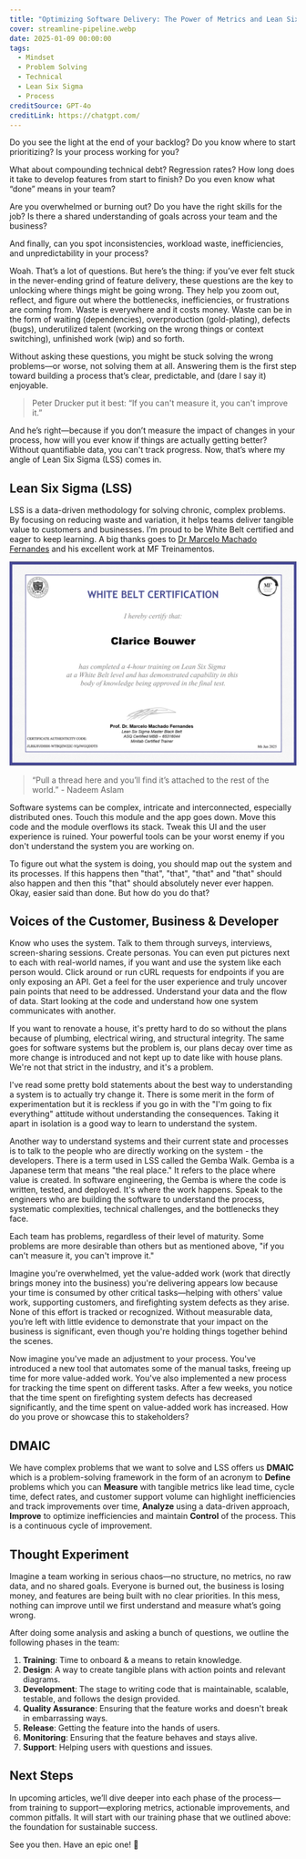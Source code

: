 ```yaml
---
title: "Optimizing Software Delivery: The Power of Metrics and Lean Six Sigma"
cover: streamline-pipeline.webp
date: 2025-01-09 00:00:00
tags:
  - Mindset
  - Problem Solving
  - Technical
  - Lean Six Sigma
  - Process
creditSource: GPT-4o
creditLink: https://chatgpt.com/
---
```


Do you see the light at the end of your backlog?
Do you know where to start prioritizing?
Is your process working for you?

What about compounding technical debt? Regression rates? How long does it take to develop features from start to finish? Do you even know what “done” means in your team?

Are you overwhelmed or burning out?
Do you have the right skills for the job?
Is there a shared understanding of goals across your team and the business?

And finally, can you spot inconsistencies, workload waste, inefficiencies, and unpredictability in your process?

Woah. That’s a lot of questions. But here’s the thing: if you’ve ever felt stuck in the never-ending grind of feature delivery, these questions are the key to unlocking where things might be going wrong. They help you zoom out, reflect, and figure out where the bottlenecks, inefficiencies, or frustrations are coming from. Waste is everywhere and it costs money. Waste can be in the form of waiting (dependencies), overproduction (gold-plating), defects (bugs), underutilized talent (working on the wrong things or context switching), unfinished work (wip) and so forth.

Without asking these questions, you might be stuck solving the wrong problems—or worse, not solving them at all. Answering them is the first step toward building a process that’s clear, predictable, and (dare I say it) enjoyable.

> Peter Drucker put it best:
> “If you can't measure it, you can't improve it.”

And he’s right—because if you don’t measure the impact of changes in your process, how will you ever know if things are actually getting better? Without quantifiable data, you can't track progress. Now, that’s where my angle of Lean Six Sigma (LSS) comes in.

## Lean Six Sigma (LSS)

LSS is a data-driven methodology for solving chronic, complex problems. By focusing on reducing waste and variation, it helps teams deliver tangible value to customers and businesses. I’m proud to be White Belt certified and eager to keep learning. A big thanks goes to [Dr Marcelo Machado Fernandes](https://www.linkedin.com/in/marcelo-machado-fernandes-2a053322) and his excellent work at MF Treinamentos.

![Certificate for White Belt: scoring 96.7%](certificate.png)

> “Pull a thread here and you’ll find it’s attached to the rest of the world.” - Nadeem Aslam

Software systems can be complex, intricate and interconnected, especially distributed ones. Touch this module and the app goes down. Move this code and the module overflows its stack. Tweak this UI and the user experience is ruined. Your powerful tools can be your worst enemy if you don't understand the system you are working on.

To figure out what the system is doing, you should map out the system and its processes. If this happens then "that", "that", "that" and "that" should also happen and then this "that" should absolutely never ever happen. Okay, easier said than done. But how do you do that?

## Voices of the Customer, Business & Developer

Know who uses the system. Talk to them through surveys, interviews, screen-sharing sessions. Create personas. You can even put pictures next to each with real-world names, if you want and use the system like each person would. Click around or run cURL requests for endpoints if you are only exposing an API. Get a feel for the user experience and truly uncover pain points that need to be addressed. Understand your data and the flow of data. Start looking at the code and understand how one system communicates with another.

If you want to renovate a house, it's pretty hard to do so without the plans because of plumbing, electrical wiring, and structural integrity. The same goes for software systems but the problem is, our plans decay over time as more change is introduced and not kept up to date like with house plans. We're not that strict in the industry, and it's a problem.

I've read some pretty bold statements about the best way to understanding a system is to actually try change it. There is some merit in the form of experimentation but it is reckless if you go in with the "I'm going to fix everything" attitude without understanding the consequences. Taking it apart in isolation is a good way to learn to understand the system.

Another way to understand systems and their current state and processes is to talk to the people who are directly working on the system - the developers. There is a term used in LSS called the Gemba Walk. Gemba is a Japanese term that means "the real place." It refers to the place where value is created. In software engineering, the Gemba is where the code is written, tested, and deployed. It's where the work happens. Speak to the engineers who are building the software to understand the process, systematic complexities, technical challenges, and the bottlenecks they face.

Each team has problems, regardless of their level of maturity. Some problems are more desirable than others but as mentioned above, "if you can't measure it, you can't improve it."

Imagine you're overwhelmed, yet the value-added work (work that directly brings money into the business) you're delivering appears low because your time is consumed by other critical tasks—helping with others' value work, supporting customers, and firefighting system defects as they arise. None of this effort is tracked or recognized. Without measurable data, you’re left with little evidence to demonstrate that your impact on the business is significant, even though you're holding things together behind the scenes.

Now imagine you've made an adjustment to your process. You've introduced a new tool that automates some of the manual tasks, freeing up time for more value-added work. You've also implemented a new process for tracking the time spent on different tasks. After a few weeks, you notice that the time spent on firefighting system defects has decreased significantly, and the time spent on value-added work has increased. How do you prove or showcase this to stakeholders?

## DMAIC

We have complex problems that we want to solve and LSS offers us **DMAIC** which is a problem-solving framework in the form of an acronym to **Define** problems which you can **Measure** with tangible metrics like lead time, cycle time, defect rates, and customer support volume can highlight inefficiencies and track improvements over time, **Analyze** using a data-driven approach, **Improve** to optimize inefficiencies and maintain **Control** of the process. This is a continuous cycle of improvement.

## Thought Experiment

Imagine a team working in serious chaos—no structure, no metrics, no raw data, and no shared goals. Everyone is burned out, the business is losing money, and features are being built with no clear priorities. In this mess, nothing can improve until we first understand and measure what’s going wrong.

After doing some analysis and asking a bunch of questions, we outline the following phases in the team:

1. **Training**: Time to onboard & a means to retain knowledge.
1. **Design**: A way to create tangible plans with action points and relevant diagrams.
1. **Development**: The stage to writing code that is maintainable, scalable, testable, and follows the design provided.
1. **Quality Assurance**: Ensuring that the feature works and doesn't break in embarrassing ways.
1. **Release**: Getting the feature into the hands of users.
1. **Monitoring**: Ensuring that the feature behaves and stays alive.
1. **Support**: Helping users with questions and issues.

## Next Steps

In upcoming articles, we’ll dive deeper into each phase of the process—from training to support—exploring metrics, actionable improvements, and common pitfalls. It will start with our training phase that we outlined above: the foundation for sustainable success.

See you then. Have an epic one! 🚀
